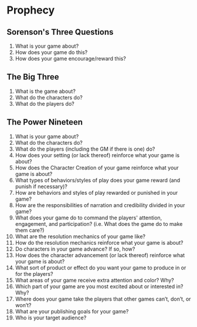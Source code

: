 # Prophecy

## Sorenson's Three Questions
  1. What is your game about?
  2. How does your game do this?
  3. How does your game encourage/reward this?

## The Big Three
  1. What is the game about?
  2. What do the characters do?
  3. What do the players do?

## The Power Nineteen
  1. What is your game about?
  2. What do the characters do?
  3. What do the players (including the GM if there is one) do?
  4. How does your setting (or lack thereof) reinforce what your game is about?
  5. How does the Character Creation of your game reinforce what your game is about?
  6. What types of behaviors/styles of play does your game reward (and punish if necessary)?
  7. How are behaviors and styles of play rewarded or punished in your game?
  8. How are the responsibilities of narration and credibility divided in your game?
  9. What does your game do to command the players' attention, engagement, and participation? (i.e. What does the game do to make them care?)
  10. What are the resolution mechanics of your game like?
  11. How do the resolution mechanics reinforce what your game is about?
  12. Do characters in your game advance? If so, how?
  13. How does the character advancement (or lack thereof) reinforce what your game is about?
  14. What sort of product or effect do you want your game to produce in or for the players?
  15. What areas of your game receive extra attention and color? Why?
  16. Which part of your game are you most excited about or interested in? Why?
  17. Where does your game take the players that other games can’t, don’t, or won’t?
  18. What are your publishing goals for your game?
  19. Who is your target audience?
